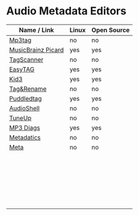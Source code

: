 # Audio Metadata Editors
| Name / Link                                             | Linux | Open Source |
| ------------------------------------------------------- | ----- | ----------- |
| [Mp3tag](https://www.mp3tag.de/)                        | no    | no          |
| [MusicBrainz Picard](https://picard.musicbrainz.org/)   | yes   | yes         |
| [TagScanner](http://www.xdlab.ru/)                      | no    | no          |
| [EasyTAG](https://wiki.gnome.org/Apps/EasyTAG)          | yes   | yes         |
| [Kid3](https://kid3.sourceforge.io/)                    | yes   | yes         |
| [Tag&Rename](http://www.softpointer.com/tr.htm)         | no    | no          |
| [Puddledtag](http://docs.puddletag.net/)                | yes   | yes         |
| [AudioShell](http://www.softpointer.com/AudioShell.htm) | no    | no          |
| [TuneUp](http://www.tuneupmedia.com/)                   | no    | no          |
| [MP3 Diags](http://mp3diags.sourceforge.net/)           | yes   | yes         |
| [Metadatics](http://markvapps.com/metadatics)           | no    | no          |
| [Meta](https://nightbirdsevolve.com/meta/)              | no    | no          |
| []() |  |  |
| []() |  |  |
| []() |  |  |
| []() |  |  |
| []() |  |  |
| []() |  |  |
| []() |  |  |
| []() |  |  |
| []() |  |  |
| []() |  |  |
| []() |  |  |
| []() |  |  |
| []() |  |  |
| []() |  |  |
| []() |  |  |
| []() |  |  |
| []() |  |  |
| []() |  |  |
| []() |  |  |
| []() |  |  |
| []() |  |  |
| []() |  |  |
| []() |  |  |
| []() |  |  |
| []() |  |  |
